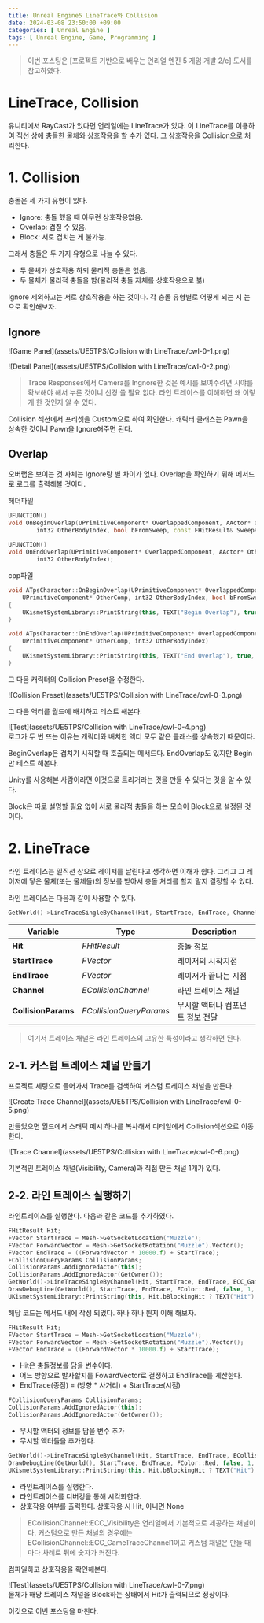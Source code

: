 ```yaml
---
title: Unreal Engine5 LineTrace와 Collision
date: 2024-03-08 23:50:00 +09:00
categories: [ Unreal Engine ]
tags: [ Unreal Engine, Game, Programming ]
---
```


> 이번 포스팅은 [프로젝트 기반으로 배우는 언리얼 엔진 5 게임 개발 2/e]
> 도서를 참고하였다.

# LineTrace, Collision

유니티에서 RayCast가 있다면 언리얼에는 LineTrace가 있다. 이 LineTrace를
이용하여 직선 상에 충돌한 물체와 상호작용을 할 수가 있다. 그 상호작용을
Collision으로 처리한다.

# 1. Collision

충돌은 세 가지 유형이 있다.

- Ignore: 충돌 했을 때 아무런 상호작용없음.
- Overlap: 겹칠 수 있음.
- Block: 서로 겹치는 게 불가능.

그래서 충돌은 두 가지 유형으로 나눌 수 있다.

- 두 물체가 상호작용 하되 물리적 충돌은 없음.
- 두 물체가 물리적 충돌을 함(물리적 충돌 자체를 상호작용으로 볾)

Ignore 제외하고는 서로 상호작용을 하는 것이다.
각 충돌 유형별로 어떻게 되는 지 눈으로 확인해보자.

## Ignore

![Game Panel](assets/UE5TPS/Collision with LineTrace/cwl-0-1.png)

![Detail Panel](assets/UE5TPS/Collision with LineTrace/cwl-0-2.png)
> Trace Responses에서 Camera를 Ingnore한 것은 예시를 보여주려면
> 시야를 확보해야 해서 누른 것이니 신경 쓸 필요 없다.
> 라인 트레이스를 이해하면 왜 이렇게 한 것인지 알 수 있다.

Collision 섹션에서 프리셋을 Custom으로 하여 확인한다. 캐릭터 클래스는
Pawn을 상속한 것이니 Pawn을 Ignore해주면 된다.

## Overlap

오버랩은 보이는 것 자체는 Ignore랑 별 차이가 없다. Overlap을 확인하기 위해
메서드로 로그를 출력해볼 것이다.

헤더파일

```cpp
UFUNCTION()
void OnBeginOverlap(UPrimitiveComponent* OverlappedComponent, AActor* OtherActor, UPrimitiveComponent* OtherComp,
		int32 OtherBodyIndex, bool bFromSweep, const FHitResult& SweepResult);
	
UFUNCTION()
void OnEndOverlap(UPrimitiveComponent* OverlappedComponent, AActor* OtherActor, UPrimitiveComponent* OtherComp,
		int32 OtherBodyIndex);
```

cpp파일

```cpp
void ATpsCharacter::OnBeginOverlap(UPrimitiveComponent* OverlappedComponent, AActor* OtherActor,
	UPrimitiveComponent* OtherComp, int32 OtherBodyIndex, bool bFromSweep, const FHitResult& SweepResult)
{
	UKismetSystemLibrary::PrintString(this, TEXT("Begin Overlap"), true, false, FLinearColor::Red, 1.f);
}

void ATpsCharacter::OnEndOverlap(UPrimitiveComponent* OverlappedComponent, AActor* OtherActor,
	UPrimitiveComponent* OtherComp, int32 OtherBodyIndex)
{
	UKismetSystemLibrary::PrintString(this, TEXT("End Overlap"), true, false, FLinearColor::Red, 1.f);
}
```

그 다음 캐릭터의 Collision Preset을 수정한다.

![Collision Preset](assets/UE5TPS/Collision with LineTrace/cwl-0-3.png)

그 다음 액터를 월드에 배치하고 테스트 해본다.

![Test](assets/UE5TPS/Collision with LineTrace/cwl-0-4.png)  
로그가 두 번 뜨는 이유는 캐릭터와 배치한 액터 모두 같은 클래스를 상속했기
때문이다.

BeginOverlap은 겹치기 시작할 때 호출되는 메서드다.
EndOverlap도 있지만 Begin만 테스트 해본다.

Unity를 사용해본 사람이라면 이것으로 트리거라는 것을 만들 수 있다는 것을 알 수 있다.

Block은 따로 설명할 필요 없이 서로 물리적 충돌을 하는 모습이 Block으로
설정된 것이다.

# 2. LineTrace

라인 트레이스는 일직선 상으로 레이저를 날린다고 생각하면 이해가 쉽다.
그리고 그 레이저에 닿은 물체(또는 물체들)의 정보를 받아서 충돌 처리를
할지 말지 결정할 수 있다.

라인 트레이스는 다음과 같이 사용할 수 있다.

```cpp
GetWorld()->LineTraceSingleByChannel(Hit, StartTrace, EndTrace, Channel, CollisionParams);
```

| Variable            | Type                    | Description        |
|---------------------|-------------------------|--------------------|
| **Hit**             | *FHitResult*            | 충돌 정보              |
| **StartTrace**      | *FVector*               | 레이저의 시작지점          |
| **EndTrace**        | *FVector*               | 레이저가 끝나는 지점        |
| **Channel**         | *ECollisionChannel*     | 라인 트레이스 채널         |
| **CollisionParams** | *FCollisionQueryParams* | 무시할 액터나 컴포넌트 정보 전달 |

> 여기서 트레이스 채널은 라인 트레이스의 고유한 특성이라고 생각하면 된다.

## 2-1. 커스텀 트레이스 채널 만들기

프로젝트 세팅으로 들어가서 Trace를 검색하여 커스텀 트레이스 채널을 만든다.

![Create Trace Channel](assets/UE5TPS/Collision with LineTrace/cwl-0-5.png)

만들었으면 월드에서 스태틱 메시 하나를 복사해서 디테일에서 Collision섹션으로 이동한다.

![Trace Channel](assets/UE5TPS/Collision with LineTrace/cwl-0-6.png)

기본적인 트레이스 채널(Visibility, Camera)과 직접 만든 채널 1개가 있다.

## 2-2. 라인 트레이스 실행하기

라인트레이스를 실행한다. 다음과 같은 코드를 추가하였다.

```cpp
FHitResult Hit;
FVector StartTrace = Mesh->GetSocketLocation("Muzzle");
FVector ForwardVector = Mesh->GetSocketRotation("Muzzle").Vector();
FVector EndTrace = ((ForwardVector * 10000.f) + StartTrace);
FCollisionQueryParams CollisionParams;
CollisionParams.AddIgnoredActor(this);
CollisionParams.AddIgnoredActor(GetOwner());
GetWorld()->LineTraceSingleByChannel(Hit, StartTrace, EndTrace, ECC_GameTraceChannel1, CollisionParams);
DrawDebugLine(GetWorld(), StartTrace, EndTrace, FColor::Red, false, 1, 0, 1);
UKismetSystemLibrary::PrintString(this, Hit.bBlockingHit ? TEXT("Hit"):TEXT("None"), true, false, FLinearColor::Red, 1.f);
```

해당 코드는 메서드 내에 작성 되었다. 하나 하나 뭔지 이해 해보자.

```cpp
FHitResult Hit;
FVector StartTrace = Mesh->GetSocketLocation("Muzzle");
FVector ForwardVector = Mesh->GetSocketRotation("Muzzle").Vector();
FVector EndTrace = ((ForwardVector * 10000.f) + StartTrace);
```

* Hit은 충돌정보를 담을 변수이다.
* 어느 방향으로 발사할지를 FowardVector로 결정하고 EndTrace를 계산한다.
* EndTrace(종점) = (방향 * 사거리) + StartTrace(시점)

```cpp
FCollisionQueryParams CollisionParams;
CollisionParams.AddIgnoredActor(this);
CollisionParams.AddIgnoredActor(GetOwner());
```

* 무시할 액터의 정보를 담을 변수 추가
* 무시할 액터들을 추가한다.

```cpp
GetWorld()->LineTraceSingleByChannel(Hit, StartTrace, EndTrace, ECollisionChannel::ECC_Visibility, CollisionParams);
DrawDebugLine(GetWorld(), StartTrace, EndTrace, FColor::Red, false, 1, 0, 1);
UKismetSystemLibrary::PrintString(this, Hit.bBlockingHit ? TEXT("Hit"):TEXT("None"), true, false, FLinearColor::Red, 1.f);
```

* 라인트레이스를 실행한다.
* 라인트레이스를 디버깅을 통해 시각화한다.
* 상호작용 여부를 출력한다. 상호작용 시 Hit, 아니면 None

> ECollisionChannel::ECC_Visibility은 언리얼에서 기본적으로 제공하는 채널이다.
커스텀으로 만든 채널의 경우에는 ECollisionChannel::ECC_GameTraceChannel1이고 
커스텀 채널은 만들 때 마다 차례로 뒤에 숫자가 커진다.

컴파일하고 상호작용을 확인해본다.  

![Test](assets/UE5TPS/Collision with LineTrace/cwl-0-7.png)  
물체가 해당 트레이스 채널을 Block하는 상태에서 Hit가 출력되므로 정상이다.

이것으로 이번 포스팅을 마친다.
